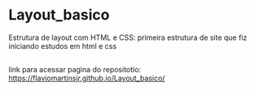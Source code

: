 # Layout_basico
Estrutura de layout com HTML e CSS:
primeira estrutura de site que fiz iniciando estudos em html e css 

##

link para acessar pagina do repositotio: <a href= "https://flaviomartinsjr.github.io/Layout_basico/" target="_blank">https://flaviomartinsjr.github.io/Layout_basico/</a>
